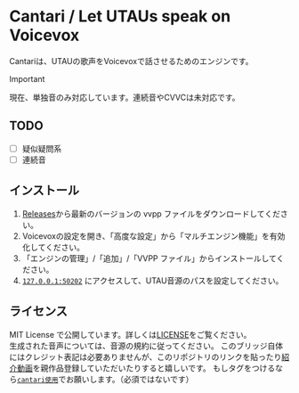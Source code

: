 # Cantari / Let UTAUs speak on Voicevox

Cantariは、UTAUの歌声をVoicevoxで話させるためのエンジンです。

> [!IMPORTANT]
> 現在、単独音のみ対応しています。連続音やCVVCは未対応です。

## TODO

- [ ] 疑似疑問系
- [ ] 連続音

## インストール

1. [Releases](https://github.com/sevenc-nanashi/cantari/releases)から最新のバージョンの vvpp ファイルをダウンロードしてください。
2. Voicevoxの設定を開き、「高度な設定」から「マルチエンジン機能」を有効化してください。
3. 「エンジンの管理」/「追加」/「VVPP ファイル」からインストールしてください。
4. [`127.0.0.1:50202`](http://127.0.0.1:50202) にアクセスして、UTAU音源のパスを設定してください。

## ライセンス

MIT License で公開しています。詳しくは[LICENSE](LICENSE)をご覧ください。  
生成された音声については、音源の規約に従ってください。
このブリッジ自体にはクレジット表記は必要ありませんが、このリポジトリのリンクを貼ったり[紹介動画](https://www.nicovideo.jp/watch/sm43856969)を親作品登録していただいたりすると嬉しいです。
もしタグをつけるなら[`cantari使用`](https://nicovideo.jp/tag/cantari使用)でお願いします。（必須ではないです）
